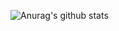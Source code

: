![Anurag's github stats](https://github-readme-stats.vercel.app/api?username=Hee-San&count_private=true)
